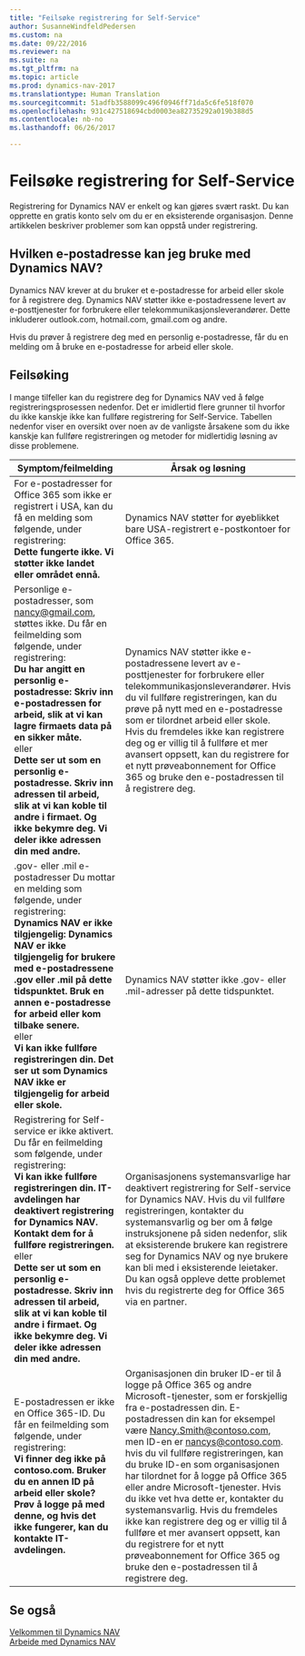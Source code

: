 ```yaml
---
title: "Feilsøke registrering for Self-Service"
author: SusanneWindfeldPedersen
ms.custom: na
ms.date: 09/22/2016
ms.reviewer: na
ms.suite: na
ms.tgt_pltfrm: na
ms.topic: article
ms.prod: dynamics-nav-2017
ms.translationtype: Human Translation
ms.sourcegitcommit: 51adfb3588099c496f0946ff71da5c6fe518f070
ms.openlocfilehash: 931c427518694cbd0003ea82735292a019b388d5
ms.contentlocale: nb-no
ms.lasthandoff: 06/26/2017

---
```


# <a name="troubleshooting-self-service-sign-up"></a>Feilsøke registrering for Self-Service
Registrering for Dynamics NAV er enkelt og kan gjøres svært raskt. Du kan opprette en gratis konto selv om du er en eksisterende organisasjon. Denne artikkelen beskriver problemer som kan oppstå under registrering.

## <a name="what-email-address-can-i-use-with-dynamics-nav"></a>Hvilken e-postadresse kan jeg bruke med Dynamics NAV?
Dynamics NAV krever at du bruker et e-postadresse for arbeid eller skole for å registrere deg. Dynamics NAV støtter ikke e-postadressene levert av e-posttjenester for forbrukere eller telekommunikasjonsleverandører. Dette inkluderer outlook.com, hotmail.com, gmail.com og andre.

Hvis du prøver å registrere deg med en personlig e-postadresse, får du en melding om å bruke en e-postadresse for arbeid eller skole.

## <a name="troubleshooting"></a>Feilsøking
I mange tilfeller kan du registrere deg for Dynamics NAV ved å følge registreringsprosessen nedenfor. Det er imidlertid flere grunner til hvorfor du ikke kanskje ikke kan fullføre registrering for Self-Service. Tabellen nedenfor viser en oversikt over noen av de vanligste årsakene som du ikke kanskje kan fullføre registreringen og metoder for midlertidig løsning av disse problemene.

|Symptom/feilmelding                                                                             |Årsak og løsning|
|--------------------------------------------------------------------------------------------------|--------------------|
|For e-postadresser for Office 365 som ikke er registrert i USA, kan du få en melding som følgende, under registrering: <br>**Dette fungerte ikke. Vi støtter ikke landet eller området ennå.**<br> |Dynamics NAV støtter for øyeblikket bare USA-registrert e-postkontoer for Office 365.|
|Personlige e-postadresser, som nancy@gmail.com, støttes ikke. Du får en feilmelding som følgende, under registrering: <br>**Du har angitt en personlig e-postadresse: Skriv inn e-postadressen for arbeid, slik at vi kan lagre firmaets data på en sikker måte.**<br> eller <br> **Dette ser ut som en personlig e-postadresse. Skriv inn adressen til arbeid, slik at vi kan koble til andre i firmaet. Og ikke bekymre deg. Vi deler ikke adressen din med andre.** | Dynamics NAV støtter ikke e-postadressene levert av e-posttjenester for forbrukere eller telekommunikasjonsleverandører. Hvis du vil fullføre registreringen, kan du prøve på nytt med en e-postadresse som er tilordnet arbeid eller skole. Hvis du fremdeles ikke kan registrere deg og er villig til å fullføre et mer avansert oppsett, kan du registrere for et nytt prøveabonnement for Office 365 og bruke den e-postadressen til å registrere deg.
|.gov- eller .mil e-postadresser Du mottar en melding som følgende, under registrering: <br>**Dynamics NAV er ikke tilgjengelig: Dynamics NAV er ikke tilgjengelig for brukere med e-postadressene .gov eller .mil på dette tidspunktet. Bruk en annen e-postadresse for arbeid eller kom tilbake senere.** <br>eller <br>**Vi kan ikke fullføre registreringen din. Det ser ut som Dynamics NAV ikke er tilgjengelig for arbeid eller skole.**|Dynamics NAV støtter ikke .gov- eller .mil-adresser på dette tidspunktet.|
|Registrering for Self-service er ikke aktivert. Du får en feilmelding som følgende, under registrering: <br>**Vi kan ikke fullføre registreringen din. IT-avdelingen har deaktivert registrering for Dynamics NAV. Kontakt dem for å fullføre registreringen.** <br>eller <br> **Dette ser ut som en personlig e-postadresse. Skriv inn adressen til arbeid, slik at vi kan koble til andre i firmaet. Og ikke bekymre deg. Vi deler ikke adressen din med andre.**|Organisasjonens systemansvarlige har deaktivert registrering for Self-service for Dynamics NAV. Hvis du vil fullføre registreringen, kontakter du systemansvarlig og ber om å følge instruksjonene på siden nedenfor, slik at eksisterende brukere kan registrere seg for Dynamics NAV og nye brukere kan bli med i eksisterende leietaker. Du kan også oppleve dette problemet hvis du registrerte deg for Office 365 via en partner.|
|E-postadressen er ikke en Office 365-ID. Du får en feilmelding som følgende, under registrering: <br>**Vi finner deg ikke på contoso.com. Bruker du en annen ID på arbeid eller skole? Prøv å logge på med denne, og hvis det ikke fungerer, kan du kontakte IT-avdelingen.**|Organisasjonen din bruker ID-er til å logge på Office 365 og andre Microsoft-tjenester, som er forskjellig fra e-postadressen din. E-postadressen din kan for eksempel være Nancy.Smith@contoso.com, men ID-en er nancys@contoso.com. hvis du vil fullføre registreringen, kan du bruke ID-en som organisasjonen har tilordnet for å logge på Office 365 eller andre Microsoft-tjenester. Hvis du ikke vet hva dette er, kontakter du systemansvarlig. Hvis du fremdeles ikke kan registrere deg og er villig til å fullføre et mer avansert oppsett, kan du registrere for et nytt prøveabonnement for Office 365 og bruke den e-postadressen til å registrere deg.|


## <a name="see-also"></a>Se også
[Velkommen til Dynamics NAV](across-get-started.md)  
[Arbeide med Dynamics NAV](ui-work-product.md)





